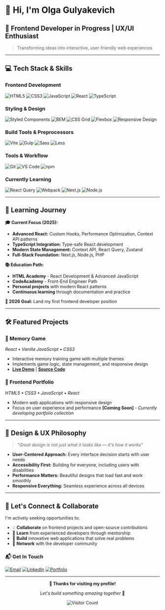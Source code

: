 # 👋 Hi, I'm Olga Gulyakevich

## 🎯 Frontend Developer in Progress | UX/UI Enthusiast

> Transforming ideas into interactive, user-friendly web experiences

---

## 💻 Tech Stack & Skills

### Frontend Development
![HTML5](https://img.shields.io/badge/HTML5-E34F26?style=flat&logo=html5&logoColor=white)
![CSS3](https://img.shields.io/badge/CSS3-1572B6?style=flat&logo=css3&logoColor=white)
![JavaScript](https://img.shields.io/badge/JavaScript-F7DF1E?style=flat&logo=javascript&logoColor=black)
![React](https://img.shields.io/badge/React-61DAFB?style=flat&logo=react&logoColor=black)
![TypeScript](https://img.shields.io/badge/TypeScript-3178C6?style=flat&logo=typescript&logoColor=white)

### Styling & Design
![Styled Components](https://img.shields.io/badge/styled--components-DB7093?style=flat&logo=styled-components&logoColor=white)
![BEM](https://img.shields.io/badge/BEM-000000?style=flat&logo=bem&logoColor=white)
![CSS Grid](https://img.shields.io/badge/CSS_Grid-1572B6?style=flat&logo=css3&logoColor=white)
![Flexbox](https://img.shields.io/badge/Flexbox-1572B6?style=flat&logo=css3&logoColor=white)
![Responsive Design](https://img.shields.io/badge/Responsive_Design-02569B?style=flat&logo=css3&logoColor=white)

### Build Tools & Preprocessors
![Vite](https://img.shields.io/badge/Vite-646CFF?style=flat&logo=vite&logoColor=white)
![Gulp](https://img.shields.io/badge/Gulp-CF4647?style=flat&logo=gulp&logoColor=white)
![Sass](https://img.shields.io/badge/Sass-CC6699?style=flat&logo=sass&logoColor=white)
![Less](https://img.shields.io/badge/Less-1D365D?style=flat&logo=less&logoColor=white)

### Tools & Workflow
![Git](https://img.shields.io/badge/Git-F05032?style=flat&logo=git&logoColor=white)
![VS Code](https://img.shields.io/badge/VS_Code-007ACC?style=flat&logo=visualstudiocode&logoColor=white)
![npm](https://img.shields.io/badge/npm-CB3837?style=flat&logo=npm&logoColor=white)

### Currently Learning
![React Query](https://img.shields.io/badge/React_Query-FF4154?style=flat&logo=react-query&logoColor=white)
![Webpack](https://img.shields.io/badge/Webpack-8DD6F9?style=flat&logo=webpack&logoColor=black)
![Next.js](https://img.shields.io/badge/Next.js-000000?style=flat&logo=nextdotjs&logoColor=white)
![Node.js](https://img.shields.io/badge/Node.js-339933?style=flat&logo=nodedotjs&logoColor=white)

---

## 🚀 Learning Journey

**🎓 Current Focus (2025):**
- **Advanced React:** Custom Hooks, Performance Optimization, Context API patterns
- **TypeScript Integration:** Type-safe React development
- **Modern State Management:** Context API, React Query, Zustand
- **Full-Stack Foundation:** Next.js, Node.js, PHP

**📚 Education Path:**
- **HTML Academy** - React Development & Advanced JavaScript
- **CodeAcademy** - Front-End Engineer Path
- **Personal projects** with modern React patterns
- **Continuous learning** through documentation and practice

**🎯 2026 Goal:** Land my first frontend developer position

---

## 🛠️ Featured Projects

### 🧠 Memory Game
*React • Vanilla JavaScript • CSS3*
- Interactive memory training game with multiple themes
- Implements game logic, state management, and responsive design
- **[Live Demo](https://olgagulyakevich.github.io/memory-game/)** | **[Source Code](https://github.com/OlgaGulyakevich/memory-game)**


### 🎨 Frontend Portfolio
*HTML5 • CSS3 • JavaScript • React*
- Modern web applications with responsive design
- Focus on user experience and performance
 **[Coming Soon]** - *Currently developing portfolio collection*

---

## 🎨 Design & UX Philosophy

> *"Great design is not just what it looks like — it's how it works"*

- **User-Centered Approach:** Every interface decision starts with user needs
- **Accessibility First:** Building for everyone, including users with disabilities  
- **Performance Matters:** Beautiful designs that load fast and work smoothly
- **Responsive Everything:** Seamless experience across all devices

---

## 🤝 Let's Connect & Collaborate

I'm actively seeking opportunities to:
- 💡 **Collaborate** on frontend projects and open-source contributions
- 🎯 **Learn** from experienced developers through mentorship
- 🚀 **Build** innovative web applications that solve real problems
- 🌟 **Network** with the developer community

### 📬 Get In Touch

[![Email](https://img.shields.io/badge/Email-olga.gulyakevi4@gmail.com-D14836?style=flat&logo=gmail&logoColor=white)](mailto:olga.gulyakevi4@gmail.com)
[![LinkedIn](https://img.shields.io/badge/LinkedIn-Connect-0077B5?style=flat&logo=linkedin&logoColor=white)](https://www.linkedin.com/in/olga-gulyakevich-ab166674/)
[![Portfolio](https://img.shields.io/badge/Portfolio-Visit-FF6B6B?style=flat&logo=firefox&logoColor=white)](#)

---

<div align="center">

**💜 Thanks for visiting my profile!**

*Let's build something amazing together* 🚀

![Visitor Count](https://visitor-badge.laobi.icu/badge?page_id=OlgaGulyakevich.OlgaGulyakevich)

</div>
